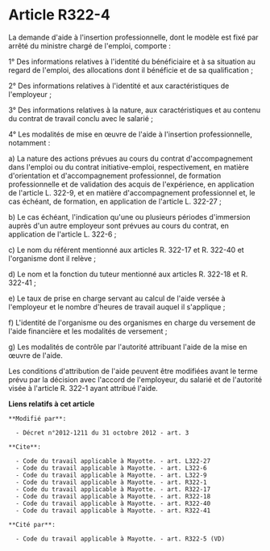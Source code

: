 # Article R322-4

La demande d'aide à l'insertion professionnelle, dont le modèle est fixé par arrêté du ministre chargé de l'emploi,
comporte : 

1° Des informations relatives à l'identité du bénéficiaire et à sa situation au regard de l'emploi, des allocations dont il
bénéficie et de sa qualification ; 

2° Des informations relatives à l'identité et aux caractéristiques de l'employeur ; 

3° Des informations relatives à la nature, aux caractéristiques et au contenu du contrat de travail conclu avec le salarié ; 

4° Les modalités de mise en œuvre de l'aide à l'insertion professionnelle, notamment : 

a) La nature des actions prévues au cours du contrat d'accompagnement dans l'emploi ou du contrat initiative-emploi,
respectivement, en matière d'orientation et d'accompagnement professionnel, de formation professionnelle et de validation des
acquis de l'expérience, en application de l'article L. 322-9, et en matière d'accompagnement professionnel et, le cas
échéant, de formation, en application de l'article L. 322-27 ; 

b) Le cas échéant, l'indication qu'une ou plusieurs périodes d'immersion auprès d'un autre employeur sont prévues au cours du
contrat, en application de l'article L. 322-6 ; 

c) Le nom du référent mentionné aux articles R. 322-17 et R. 322-40 et l'organisme dont il relève ; 

d) Le nom et la fonction du tuteur mentionné aux articles R. 322-18 et R. 322-41 ; 

e) Le taux de prise en charge servant au calcul de l'aide versée à l'employeur et le nombre d'heures de travail auquel il
s'applique ; 

f) L'identité de l'organisme ou des organismes en charge du versement de l'aide financière et les modalités de versement ; 

g) Les modalités de contrôle par l'autorité attribuant l'aide de la mise en œuvre de l'aide. 

Les conditions d'attribution de l'aide peuvent être modifiées avant le terme prévu par la décision avec l'accord de
l'employeur, du salarié et de l'autorité visée à l'article R. 322-1 ayant attribué l'aide.

**Liens relatifs à cet article**

	**Modifié par**:

	  - Décret n°2012-1211 du 31 octobre 2012 - art. 3

	**Cite**:

	  - Code du travail applicable à Mayotte. - art. L322-27
	  - Code du travail applicable à Mayotte. - art. L322-6
	  - Code du travail applicable à Mayotte. - art. L322-9
	  - Code du travail applicable à Mayotte. - art. R322-1
	  - Code du travail applicable à Mayotte. - art. R322-17
	  - Code du travail applicable à Mayotte. - art. R322-18
	  - Code du travail applicable à Mayotte. - art. R322-40
	  - Code du travail applicable à Mayotte. - art. R322-41

	**Cité par**:

	  - Code du travail applicable à Mayotte. - art. R322-5 (VD)
